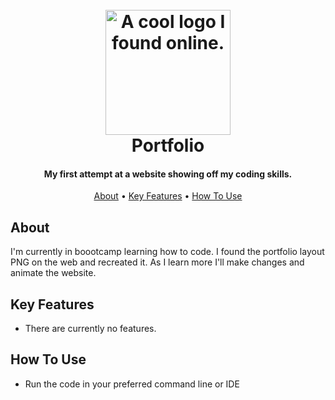 
<h1 align="center">
  <br>
  <a><img src="https://lh3.googleusercontent.com/g6-Sx61HWyiii4bnCBbI9FZTjI4Zh6OzYTYv2J8d-LexWW1ssIb7QtgwkAxJWHxGjRPbv6lUI7P40tTeLhmQkpaiHDDgQecDCyNcZj_yZd5_V5ATzd_4ti4PLmEo9CGi2Xs6orxPdQ=w2400" alt="A cool logo I found online." width="200"></a>
  <br>
Portfolio
  <br>
</h1>

<h4 align="center">My first attempt at a website showing off my coding skills.</h4>

<p align="center">
  <a href="#about">About</a> •
  <a href="#key-features">Key Features</a> •
  <a href="#how-to-use">How To Use</a> 
</p>


## About

I'm currently in boootcamp learning how to code. I found the portfolio layout PNG 
on the web and recreated it. As I learn more I'll make changes and animate the website.

## Key Features

* There are currently no features.


## How To Use

* Run the code in your preferred command line or IDE




